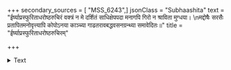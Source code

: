 +++
secondary_sources = [ "MSS_6243",]
jsonClass = "Subhaashita"
text = "ईर्ष्याप्रस्फुरिताधरोष्ठरुचिरं वक्त्रं न मे दर्शितं साधिक्षेपपदा मनागपि गिरो न श्राविता मुग्धया।  \nमद्दोषैः सरसैः प्रतापितमनोवृत्त्यापि कोपोऽनया काञ्च्या गाढतरावबद्धवसनग्रन्थ्या समावेदितः॥"
title = "ईर्ष्याप्रस्फुरिताधरोष्ठरुचिरम्"

+++

<details><summary>Text</summary>

ईर्ष्याप्रस्फुरिताधरोष्ठरुचिरं वक्त्रं न मे दर्शितं साधिक्षेपपदा मनागपि गिरो न श्राविता मुग्धया।  
मद्दोषैः सरसैः प्रतापितमनोवृत्त्यापि कोपोऽनया काञ्च्या गाढतरावबद्धवसनग्रन्थ्या समावेदितः॥
</details>
